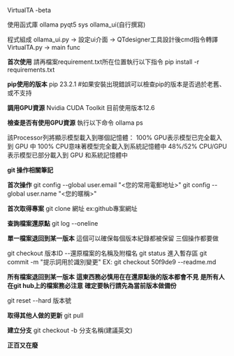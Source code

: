 VirtualTA -beta

使用函式庫
ollama
pyqt5
sys
ollama_ui(自行撰寫)

程式組成
ollama_ui.py -> 設定ui介面 -> QTdesigner工具設計後cmd指令轉譯
VirtualTA.py -> main func

**首次使用**
請再檔案requirement.txt所在位置執行以下指令
pip install -r requirements.txt 

**pip使用的版本**
pip 23.2.1 #如果安裝出現錯誤可以檢查pip的版本是否過於老舊、或不支持

**調用GPU資源**
Nvidia CUDA Toolkit 目前使用版本12.6

**檢查是否有使用GPU資源**
執行以下命令
ollama ps

該Processor列將顯示模型載入到哪個記憶體：
100% GPU表示模型已完全載入到 GPU 中
100% CPU意味著模型完全載入到系統記憶體中
48%/52% CPU/GPU表示模型已部分載入到 GPU 和系統記憶體中

**git 操作相關筆記**

**首次操作**
git config --global user.email "<您的常用電郵地址>"
git config --global user.name "<您的暱稱>"


**首次取得專案**
git clone 網址 ex:github專案網址

**查詢檔案還原點**
git log --oneline

**單一檔案退回到某一版本**
這個可以確保每個版本紀錄都被保留
三個操作都要做

git checkout 版本ID --還原檔案的名稱及附檔名
git status 進入暫存區
git commit -m "提示詞用於識別變更"
EX: git checkout 50f9de9 --readme.md

**所有檔案退回到某一版本**
**這東西務必慎用在在還原點後的版本都會不見**
**是所有人在git hub上的檔案務必注意**
**確定要執行請先為當前版本做備份**


git reset --hard 版本號


**取得其他人做的更新**
git pull

**建立分支**
git checkout -b 分支名稱(建議英文)

**正百又在廢**